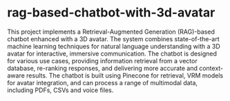 # rag-based-chatbot-with-3d-avatar
This project implements a Retrieval-Augmented Generation (RAG)-based chatbot enhanced with a 3D avatar. The system combines state-of-the-art machine learning techniques for natural language understanding with a 3D avatar for interactive, immersive communication. The chatbot is designed for various use cases, providing information retrieval from a vector database, re-ranking responses, and delivering more accurate and context-aware results.
The chatbot is built using Pinecone for retrieval, VRM models for avatar integration, and can process a range of multimodal data, including PDFs, CSVs and voice files.
